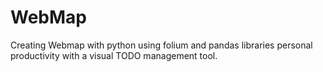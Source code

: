 # WebMap
Creating Webmap with python using folium and pandas libraries
personal productivity with a visual TODO management tool.
